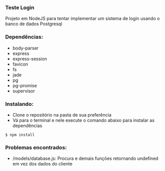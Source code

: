 ### Teste Login
Projeto em NodeJS para tentar implementar um sistema de login usando o banco de dados Postgresql

### Dependências:
* body-parser
* express
* express-session
* favicon
* fs
* jade
* pg
* pg-promise
* supervisor

### Instalando:
* Clone o repositório na pasta de sua preferência
* Vá para o terminal e nele execute o comando abaixo para instalar as dependências
```console
$ npm install
```

### Problemas encontrados:
* /models/database.js: Procura e demais funções retornando undefined em vez dos dados do cliente
